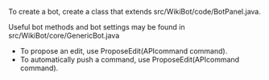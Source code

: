 To create a bot, create a class that extends src/WikiBot/code/BotPanel.java.

Useful bot methods and bot settings may be found in src/WikiBot/core/GenericBot.java

* To propose an edit, use ProposeEdit(APIcommand command).
* To automatically push a command, use ProposeEdit(APIcommand command).
